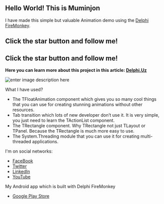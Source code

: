 ## Hello World! This is Muminjon
I have made this simple but valuable Animation demo using the [Delphi FireMonkey](https://www.embarcadero.com/products/delphi).

## Click the star button and follow me!
## Click the star button and follow me!

**Here you can learn more about this project in this article: [Delphi.Uz](https://delphi.uz/2018/10/15/delphi-programming-language/a-new-ttask-based-login-form-with-tfloatanimation/)**

![enter image description here](https://i2.wp.com/delphi.uz/wp-content/uploads/2017/01/A-New-TTask-based-Login-Form-with-TFloatAnimation.png?resize=320,320&ssl=1)

What I have used? 

 - The TFloatAnimation component which gives you so many cool things that you can use for creating stunning animations without other resources.
 - Tab transition which lots of  new developer don’t use it. It is very simple, you just need to learn the TActionList component.
 - The TRectangle component. Why TRectangle not just TLayout or TPanel. Because the TRectangle is much more easy to use.
 - The System.Threading module that you can use it for creating multi-threaded applications.

I'm on social networks:
- [FaceBook](https://www.facebook.com/wwwdelphiuz/)
- [Twitter](https://twitter.com/MuminjonGuru)
- [LinkedIn](https://www.linkedin.com/in/muminjon-abduraimov/)
- [YouTube](https://youtube.com/MuminjonAbduraimov)

My Android app which is built with Delphi FireMonkey
- [Google Play Store](https://play.google.com/store/apps/details?id=com.delphiapplications.delphiexamples)
